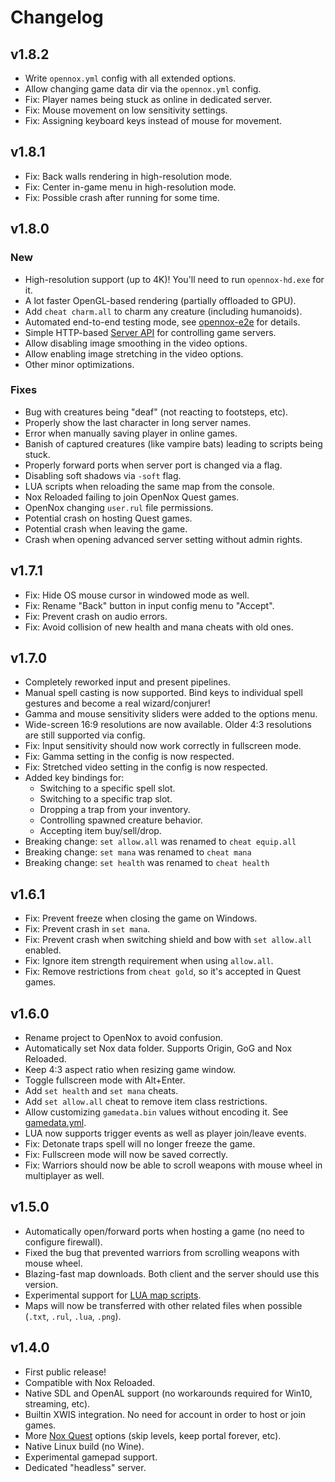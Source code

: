 # Changelog

## v1.8.2

- Write `opennox.yml` config with all extended options.
- Allow changing game data dir via the `opennox.yml` config.
- Fix: Player names being stuck as online in dedicated server.
- Fix: Mouse movement on low sensitivity settings.
- Fix: Assigning keyboard keys instead of mouse for movement.

## v1.8.1

- Fix: Back walls rendering in high-resolution mode.
- Fix: Center in-game menu in high-resolution mode.
- Fix: Possible crash after running for some time.

## v1.8.0

### New

- High-resolution support (up to 4K)! You'll need to run `opennox-hd.exe` for it.
- A lot faster OpenGL-based rendering (partially offloaded to GPU).
- Add `cheat charm.all` to charm any creature (including humanoids).
- Automated end-to-end testing mode, see [opennox-e2e](https://github.com/noxworld-dev/opennox-e2e) for details.
- Simple HTTP-based [Server API](./docs/server-api.md) for controlling game servers.
- Allow disabling image smoothing in the video options.
- Allow enabling image stretching in the video options.
- Other minor optimizations.

### Fixes

- Bug with creatures being "deaf" (not reacting to footsteps, etc).
- Properly show the last character in long server names.
- Error when manually saving player in online games.
- Banish of captured creatures (like vampire bats) leading to scripts being stuck.
- Properly forward ports when server port is changed via a flag.
- Disabling soft shadows via `-soft` flag.
- LUA scripts when reloading the same map from the console.
- Nox Reloaded failing to join OpenNox Quest games.
- OpenNox changing `user.rul` file permissions.
- Potential crash on hosting Quest games.
- Potential crash when leaving the game.
- Crash when opening advanced server setting without admin rights.

## v1.7.1

- Fix: Hide OS mouse cursor in windowed mode as well.
- Fix: Rename "Back" button in input config menu to "Accept".
- Fix: Prevent crash on audio errors.
- Fix: Avoid collision of new health and mana cheats with old ones.

## v1.7.0

- Completely reworked input and present pipelines.
- Manual spell casting is now supported. Bind keys to individual spell gestures and become a real wizard/conjurer!
- Gamma and mouse sensitivity sliders were added to the options menu.
- Wide-screen 16:9 resolutions are now available. Older 4:3 resolutions are still supported via config.
- Fix: Input sensitivity should now work correctly in fullscreen mode.
- Fix: Gamma setting in the config is now respected.
- Fix: Stretched video setting in the config is now respected.
- Added key bindings for:
  - Switching to a specific spell slot.
  - Switching to a specific trap slot.
  - Dropping a trap from your inventory.
  - Controlling spawned creature behavior.
  - Accepting item buy/sell/drop.
- Breaking change: `set allow.all` was renamed to `cheat equip.all`
- Breaking change: `set mana` was renamed to `cheat mana`
- Breaking change: `set health` was renamed to `cheat health`

## v1.6.1

- Fix: Prevent freeze when closing the game on Windows. 
- Fix: Prevent crash in `set mana`.
- Fix: Prevent crash when switching shield and bow with `set allow.all` enabled.
- Fix: Ignore item strength requirement when using `allow.all`.
- Fix: Remove restrictions from `cheat gold`, so it's accepted in Quest games.

## v1.6.0

- Rename project to OpenNox to avoid confusion.
- Automatically set Nox data folder. Supports Origin, GoG and Nox Reloaded.
- Keep 4:3 aspect ratio when resizing game window.
- Toggle fullscreen mode with Alt+Enter.
- Add `set health` and `set mana` cheats.
- Add `set allow.all` cheat to remove item class restrictions.
- Allow customizing `gamedata.bin` values without encoding it. See [gamedata.yml](./docs/gamedata-sample.yml).
- LUA now supports trigger events as well as player join/leave events.
- Fix: Detonate traps spell will no longer freeze the game.
- Fix: Fullscreen mode will now be saved correctly.
- Fix: Warriors should now be able to scroll weapons with mouse wheel in multiplayer as well.

## v1.5.0

- Automatically open/forward ports when hosting a game (no need to configure firewall).
- Fixed the bug that prevented warriors from scrolling weapons with mouse wheel.
- Blazing-fast map downloads. Both client and the server should use this version.
- Experimental support for [LUA map scripts](./docs/maps-lua.md).
- Maps will now be transferred with other related files when possible (`.txt`, `.rul`, `.lua`, `.png`).

## v1.4.0

- First public release!
- Compatible with Nox Reloaded.
- Native SDL and OpenAL support (no workarounds required for Win10, streaming, etc).
- Builtin XWIS integration. No need for account in order to host or join games.
- More [Nox Quest](./docs/game-quest.md) options (skip levels, keep portal forever, etc).
- Native Linux build (no Wine).
- Experimental gamepad support.
- Dedicated "headless" server.
